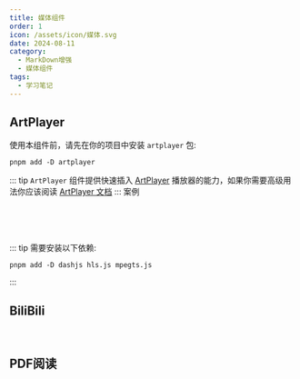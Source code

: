 ```yaml
---
title: 媒体组件
order: 1
icon: /assets/icon/媒体.svg
date: 2024-08-11
category:
  - MarkDown增强
  - 媒体组件
tags:
  - 学习笔记
---
```


<style>
    pre{
    width: 100vh;
    }
</style>

## ArtPlayer
使用本组件前，请先在你的项目中安装 `artplayer` 包:
```shell
pnpm add -D artplayer
```
::: tip
`ArtPlayer` 组件提供快速插入 [ArtPlayer](https://github.com/zhw2590582/ArtPlayer) 播放器的能力，如果你需要高级用法你应该阅读 [ArtPlayer 文档](https://artplayer.org/document/)
:::
案例

<Toggle>
<template #title>
一个视频播放器
</template>
<template #content>
<ArtPlayer src="https://vp-demo.u2sb.com/video/caminandes_03_llamigos_720p.mp4" />
</template>
<template #code>

```markdown
<ArtPlayer src="https://vp-demo.u2sb.com/video/caminandes_03_llamigos_720p.mp4" />
```
</template>
</Toggle>
<br/>
<Toggle>
<template #title>
一个包含了封面的播放器
</template>
<template #content>
<ArtPlayer
  src="https://vp-demo.u2sb.com/video/caminandes_03_llamigos_720p.mp4"
  poster="https://img2.baidu.com/it/u=1028011339,1319212411&fm=253&fmt=auto&app=138&f=JPEG?w=500&h=313"
/>
</template>
<template #code>

```markdown
<ArtPlayer src="https://vp-demo.u2sb.com/video/caminandes_03_llamigos_720p.mp4"
poster="/poster.svg"/>
```
</template>
</Toggle>
<br/>
<Toggle>
<template #title>
一个包含自定义设置的播放器
</template>
<template #content>
<ArtPlayer
  src="https://vp-demo.u2sb.com/video/caminandes_03_llamigos_720p.mp4"
  airplay
  aspect-ratio
  auto-size
  auto-orientation
  auto-playback
  fast-forward
  flip
  fullscreen-web
  lock
  loop
  is-live
  muted
  mini-progress-bar
  pip
  screenshot
  subtitle-offset
/>
</template>
<template #code>

```markdown
<ArtPlayer
src="https://vp-demo.u2sb.com/video/caminandes_03_llamigos_720p.mp4"
airplay
aspect-ratio
auto-size
auto-orientation
auto-playback
fast-forward
flip
fullscreen-web
lock
loop
is-live
muted
mini-progress-bar
pip
screenshot
subtitle-offset
/>
```
</template>
</Toggle>
<br/>
<Toggle>
<template #title>
M3U8 视频
</template>
<template #content>
<ArtPlayer src="https://mse-demo.u2sb.com/dash/master.m3u8"
:config="artPlayerConfig"
/>
</template>
<template #code>

```markdown
<ArtPlayer
src="https://mse-demo.u2sb.com/dash/master.m3u8"
:config="artPlayerConfig"
/>
```
</template>
</Toggle>

::: tip
需要安装以下依赖:
```shell
pnpm add -D dashjs hls.js mpegts.js
```
:::

## BiliBili
<br/>
<Toggle>
<template #title>
嵌入BiliBili视频
</template>
<template #content>
<BiliBili bvid="BV1dw4m1r782"/>
</template>
<template #code>

```markdown
<BiliBili bvid="BV1dw4m1r782"/>
```
</template>
</Toggle>

## PDF阅读
<Toggle>
<template #title>
嵌入PDF文件
</template>
<template #content>
<PDF url="https://www.ecsponline.com/yz/B3999605E47E642AC8CE09C0AB633ACA0000.pdf" />
</template>
<template #code>

```markdown
<PDF url="https://www.ecsponline.com/yz/B3999605E47E642AC8CE09C0AB633ACA0000.pdf" />
```
</template>
</Toggle>


